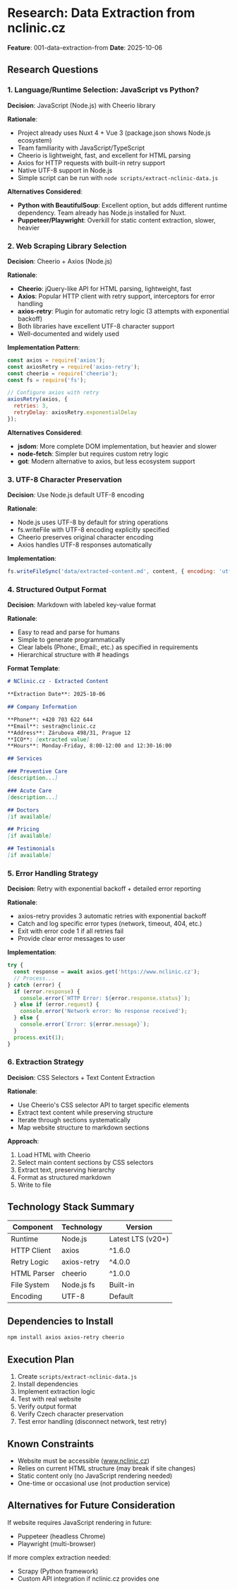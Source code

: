 # Research: Data Extraction from nclinic.cz

**Feature**: 001-data-extraction-from
**Date**: 2025-10-06

## Research Questions

### 1. Language/Runtime Selection: JavaScript vs Python?

**Decision**: JavaScript (Node.js) with Cheerio library

**Rationale**:
- Project already uses Nuxt 4 + Vue 3 (package.json shows Node.js ecosystem)
- Team familiarity with JavaScript/TypeScript
- Cheerio is lightweight, fast, and excellent for HTML parsing
- Axios for HTTP requests with built-in retry support
- Native UTF-8 support in Node.js
- Simple script can be run with `node scripts/extract-nclinic-data.js`

**Alternatives Considered**:
- **Python with BeautifulSoup**: Excellent option, but adds different runtime dependency. Team already has Node.js installed for Nuxt.
- **Puppeteer/Playwright**: Overkill for static content extraction, slower, heavier

### 2. Web Scraping Library Selection

**Decision**: Cheerio + Axios (Node.js)

**Rationale**:
- **Cheerio**: jQuery-like API for HTML parsing, lightweight, fast
- **Axios**: Popular HTTP client with retry support, interceptors for error handling
- **axios-retry**: Plugin for automatic retry logic (3 attempts with exponential backoff)
- Both libraries have excellent UTF-8 character support
- Well-documented and widely used

**Implementation Pattern**:
```javascript
const axios = require('axios');
const axiosRetry = require('axios-retry');
const cheerio = require('cheerio');
const fs = require('fs');

// Configure axios with retry
axiosRetry(axios, {
  retries: 3,
  retryDelay: axiosRetry.exponentialDelay
});
```

**Alternatives Considered**:
- **jsdom**: More complete DOM implementation, but heavier and slower
- **node-fetch**: Simpler but requires custom retry logic
- **got**: Modern alternative to axios, but less ecosystem support

### 3. UTF-8 Character Preservation

**Decision**: Use Node.js default UTF-8 encoding

**Rationale**:
- Node.js uses UTF-8 by default for string operations
- fs.writeFile with UTF-8 encoding explicitly specified
- Cheerio preserves original character encoding
- Axios handles UTF-8 responses automatically

**Implementation**:
```javascript
fs.writeFileSync('data/extracted-content.md', content, { encoding: 'utf8' });
```

### 4. Structured Output Format

**Decision**: Markdown with labeled key-value format

**Rationale**:
- Easy to read and parse for humans
- Simple to generate programmatically
- Clear labels (Phone:, Email:, etc.) as specified in requirements
- Hierarchical structure with # headings

**Format Template**:
```markdown
# NClinic.cz - Extracted Content

**Extraction Date**: 2025-10-06

## Company Information

**Phone**: +420 703 622 644
**Email**: sestra@nclinic.cz
**Address**: Zárubova 498/31, Prague 12
**ICO**: [extracted value]
**Hours**: Monday-Friday, 8:00-12:00 and 12:30-16:00

## Services

### Preventive Care
[description...]

### Acute Care
[description...]

## Doctors
[if available]

## Pricing
[if available]

## Testimonials
[if available]
```

### 5. Error Handling Strategy

**Decision**: Retry with exponential backoff + detailed error reporting

**Rationale**:
- axios-retry provides 3 automatic retries with exponential backoff
- Catch and log specific error types (network, timeout, 404, etc.)
- Exit with error code 1 if all retries fail
- Provide clear error messages to user

**Implementation**:
```javascript
try {
  const response = await axios.get('https://www.nclinic.cz');
  // Process...
} catch (error) {
  if (error.response) {
    console.error(`HTTP Error: ${error.response.status}`);
  } else if (error.request) {
    console.error('Network error: No response received');
  } else {
    console.error(`Error: ${error.message}`);
  }
  process.exit(1);
}
```

### 6. Extraction Strategy

**Decision**: CSS Selectors + Text Content Extraction

**Rationale**:
- Use Cheerio's CSS selector API to target specific elements
- Extract text content while preserving structure
- Iterate through sections systematically
- Map website structure to markdown sections

**Approach**:
1. Load HTML with Cheerio
2. Select main content sections by CSS selectors
3. Extract text, preserving hierarchy
4. Format as structured markdown
5. Write to file

## Technology Stack Summary

| Component | Technology | Version |
|-----------|-----------|---------|
| Runtime | Node.js | Latest LTS (v20+) |
| HTTP Client | axios | ^1.6.0 |
| Retry Logic | axios-retry | ^4.0.0 |
| HTML Parser | cheerio | ^1.0.0 |
| File System | Node.js fs | Built-in |
| Encoding | UTF-8 | Default |

## Dependencies to Install

```bash
npm install axios axios-retry cheerio
```

## Execution Plan

1. Create `scripts/extract-nclinic-data.js`
2. Install dependencies
3. Implement extraction logic
4. Test with real website
5. Verify output format
6. Verify Czech character preservation
7. Test error handling (disconnect network, test retry)

## Known Constraints

- Website must be accessible (www.nclinic.cz)
- Relies on current HTML structure (may break if site changes)
- Static content only (no JavaScript rendering needed)
- One-time or occasional use (not production service)

## Alternatives for Future Consideration

If website requires JavaScript rendering in future:
- Puppeteer (headless Chrome)
- Playwright (multi-browser)

If more complex extraction needed:
- Scrapy (Python framework)
- Custom API integration if nclinic.cz provides one
